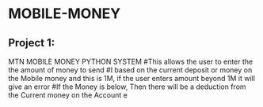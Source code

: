 # MOBILE-MONEY
## Project 1: 
MTN MOBILE MONEY PYTHON SYSTEM 
#This allows the user to enter the the amount of money to send
#I based on the current deposit or money on the Mobile money and this is 1M, if the user enters amount beyond 1M it will give an error
#If the Money is below, Then there will be a deduction from the Current money on the Account
e
